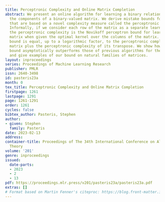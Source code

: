 ```yaml
---
title: Perceptronic Complexity and Online Matrix Completion
abstract: We present an online algorithm for learning a binary relation, or equivalently
  the components of a binary-valued matrix. We derive mistake bounds for this algorithm
  that are based on a novel complexity measure called the perceptronic complexity.
  Informally, if we consider each row of the matrix as a separate learning task, then
  the perceptronic complexity is the Novikoff perceptron bound for learning the whole
  matrix when given the optimal kernel over the columns of the matrix. Our mistake
  bound is equal, up to a logarithmic factor, to the perceptronic complexity of the
  matrix plus the perceptronic complexity of its transpose. We show how this mistake
  bound asymptotically outperforms those of previous algorithms for the same problem,
  and give examples of our bound on natural families of matrices.
layout: inproceedings
series: Proceedings of Machine Learning Research
publisher: PMLR
issn: 2640-3498
id: pasteris23a
month: 0
tex_title: Perceptronic Complexity and Online Matrix Completion
firstpage: 1261
lastpage: 1291
page: 1261-1291
order: 1261
cycles: false
bibtex_author: Pasteris, Stephen
author:
- given: Stephen
  family: Pasteris
date: 2023-02-13
address:
container-title: Proceedings of The 34th International Conference on Algorithmic Learning
  Theory
volume: '201'
genre: inproceedings
issued:
  date-parts:
  - 2023
  - 2
  - 13
pdf: https://proceedings.mlr.press/v201/pasteris23a/pasteris23a.pdf
extras: []
# Format based on Martin Fenner's citeproc: https://blog.front-matter.io/posts/citeproc-yaml-for-bibliographies/
---
```

